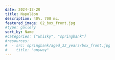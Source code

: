 ```yaml
---
date: 2024-12-20
title: Napoléon
description: 40%. 700 mL.
featured_image: 02_box_front.jpg
#type: gallery
sort_by: Name
#categories: ["whisky", "springbank"]
#resources:
#  - src: springbank/aged_32_years/box_front.jpg
#    title: "anyway"
---
```

